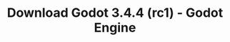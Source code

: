 ---
# Generated by /tools/generators/src/download_archive_generator !!! do not edit by hand !!!
title: 'Download Godot 3.4.4 (rc1) - Godot Engine'
type: 'download/archive'
name: '3.4.4'
flavor: 'rc1'
release_date: '2022-03-08T03:00:00-00:00'
release_notes: 'article/release-candidate-godot-3-4-4-rc-1/'
primaryPlatforms:
  - 'android.apk'
  - 'macos.universal'
  - 'windows.64'
  - 'linux_server.headless.64'
  - 'web'
  - 'templates'
links:
  android.apk:
    name: 'android.apk'
    title: 'Android'
    caption: 'Universal APK (ARM64 + ARMv7 + x86_64 + x86)'
    tags:
      - 'APK download'
      - 'ARM64/v7'
      - 'x86 (64 & 32 bit)'
    hosts:
      github_builds:
        regular: 'https://github.com/godotengine/godot-builds/releases/download/3.4.4-rc1/Godot_v3.4.4-rc1_android_editor.apk'
        mono: '#'
      github:
        regular: 'https://github.com/godotengine/godot/releases/download/3.4.4-rc1/Godot_v3.4.4-rc1_android_editor.apk'
        mono: '#'
  macos.universal:
    name: 'macos.universal'
    title: 'macOS'
    caption: 'Universal (x86_64 + Apple Silicon)'
    tags:
      - 'Intel/Apple Silicon'
      - '64 bit'
    hosts:
      github_builds:
        regular: 'https://github.com/godotengine/godot-builds/releases/download/3.4.4-rc1/Godot_v3.4.4-rc1_osx.universal.zip'
        mono: 'https://github.com/godotengine/godot-builds/releases/download/3.4.4-rc1/Godot_v3.4.4-rc1_mono_osx.universal.zip'
      github:
        regular: 'https://github.com/godotengine/godot/releases/download/3.4.4-rc1/Godot_v3.4.4-rc1_osx.universal.zip'
        mono: 'https://github.com/godotengine/godot/releases/download/3.4.4-rc1/Godot_v3.4.4-rc1_mono_osx.universal.zip'
  windows.64:
    name: 'windows.64'
    title: 'Windows'
    caption: 'Standard (x86_64)'
    tags:
      - '64 bit'
    hosts:
      github_builds:
        regular: 'https://github.com/godotengine/godot-builds/releases/download/3.4.4-rc1/Godot_v3.4.4-rc1_win64.exe.zip'
        mono: 'https://github.com/godotengine/godot-builds/releases/download/3.4.4-rc1/Godot_v3.4.4-rc1_mono_win64.zip'
      github:
        regular: 'https://github.com/godotengine/godot/releases/download/3.4.4-rc1/Godot_v3.4.4-rc1_win64.exe.zip'
        mono: 'https://github.com/godotengine/godot/releases/download/3.4.4-rc1/Godot_v3.4.4-rc1_mono_win64.zip'
  linux_server.headless.64:
    name: 'linux_server.headless.64'
    title: 'Linux Server'
    caption: 'Headless (x86_64)'
    tags:
      - '64 bit'
      - 'Headless'
    hosts:
      github_builds:
        regular: 'https://github.com/godotengine/godot-builds/releases/download/3.4.4-rc1/Godot_v3.4.4-rc1_linux_headless.64.zip'
        mono: 'https://github.com/godotengine/godot-builds/releases/download/3.4.4-rc1/Godot_v3.4.4-rc1_mono_linux_headless_64.zip'
      github:
        regular: 'https://github.com/godotengine/godot/releases/download/3.4.4-rc1/Godot_v3.4.4-rc1_linux_headless.64.zip'
        mono: 'https://github.com/godotengine/godot/releases/download/3.4.4-rc1/Godot_v3.4.4-rc1_mono_linux_headless_64.zip'
  web:
    name: 'web'
    title: 'Web editor'
    caption: ''
    tags:
      - 'Self-hosted'
      - 'Cross-platform'
    hosts:
      github_builds:
        regular: 'https://github.com/godotengine/godot-builds/releases/download/3.4.4-rc1/Godot_v3.4.4-rc1_web_editor.zip'
        mono: '#'
      github:
        regular: 'https://github.com/godotengine/godot/releases/download/3.4.4-rc1/Godot_v3.4.4-rc1_web_editor.zip'
        mono: '#'
  linux.64:
    name: 'linux.64'
    title: 'Linux'
    caption: 'Standard (x86_64)'
    tags:
      - '64 bit'
    hosts:
      github_builds:
        regular: 'https://github.com/godotengine/godot-builds/releases/download/3.4.4-rc1/Godot_v3.4.4-rc1_x11.64.zip'
        mono: 'https://github.com/godotengine/godot-builds/releases/download/3.4.4-rc1/Godot_v3.4.4-rc1_mono_x11_64.zip'
      github:
        regular: 'https://github.com/godotengine/godot/releases/download/3.4.4-rc1/Godot_v3.4.4-rc1_x11.64.zip'
        mono: 'https://github.com/godotengine/godot/releases/download/3.4.4-rc1/Godot_v3.4.4-rc1_mono_x11_64.zip'
  linux.32:
    name: 'linux.32'
    title: 'Linux'
    caption: 'Standard (x86)'
    tags:
      - '32 bit'
    hosts:
      github_builds:
        regular: 'https://github.com/godotengine/godot-builds/releases/download/3.4.4-rc1/Godot_v3.4.4-rc1_x11.32.zip'
        mono: 'https://github.com/godotengine/godot-builds/releases/download/3.4.4-rc1/Godot_v3.4.4-rc1_mono_x11_32.zip'
      github:
        regular: 'https://github.com/godotengine/godot/releases/download/3.4.4-rc1/Godot_v3.4.4-rc1_x11.32.zip'
        mono: 'https://github.com/godotengine/godot/releases/download/3.4.4-rc1/Godot_v3.4.4-rc1_mono_x11_32.zip'
  windows.32:
    name: 'windows.32'
    title: 'Windows'
    caption: 'Standard (x86)'
    tags:
      - '32 bit'
    hosts:
      github_builds:
        regular: 'https://github.com/godotengine/godot-builds/releases/download/3.4.4-rc1/Godot_v3.4.4-rc1_win32.exe.zip'
        mono: 'https://github.com/godotengine/godot-builds/releases/download/3.4.4-rc1/Godot_v3.4.4-rc1_mono_win32.zip'
      github:
        regular: 'https://github.com/godotengine/godot/releases/download/3.4.4-rc1/Godot_v3.4.4-rc1_win32.exe.zip'
        mono: 'https://github.com/godotengine/godot/releases/download/3.4.4-rc1/Godot_v3.4.4-rc1_mono_win32.zip'
  linux_server.64:
    name: 'linux_server.64'
    title: 'Linux Server'
    caption: 'Standard (x86_64)'
    tags:
      - '64 bit'
    hosts:
      github_builds:
        regular: 'https://github.com/godotengine/godot-builds/releases/download/3.4.4-rc1/Godot_v3.4.4-rc1_linux_server.64.zip'
        mono: 'https://github.com/godotengine/godot-builds/releases/download/3.4.4-rc1/Godot_v3.4.4-rc1_mono_linux_server_64.zip'
      github:
        regular: 'https://github.com/godotengine/godot/releases/download/3.4.4-rc1/Godot_v3.4.4-rc1_linux_server.64.zip'
        mono: 'https://github.com/godotengine/godot/releases/download/3.4.4-rc1/Godot_v3.4.4-rc1_mono_linux_server_64.zip'
  aar_library:
    name: 'aar_library'
    title: 'AAR library'
    caption: ''
    tags:
      - 'Android plugins'
      - 'Java'
      - 'Kotlin'
    hosts:
      github_builds:
        regular: 'https://github.com/godotengine/godot-builds/releases/download/3.4.4-rc1/godot-lib.3.4.4.rc1.release.aar'
        mono: 'https://github.com/godotengine/godot-builds/releases/download/3.4.4-rc1/godot-lib.3.4.4.rc1.mono.release.aar'
      github:
        regular: 'https://github.com/godotengine/godot/releases/download/3.4.4-rc1/godot-lib.3.4.4.rc1.release.aar'
        mono: 'https://github.com/godotengine/godot/releases/download/3.4.4-rc1/godot-lib.3.4.4.rc1.mono.release.aar'
  templates:
    name: 'templates'
    title: 'Export templates'
    caption: ''
    tags:
      - 'Used to export your games to all supported platforms'
    hosts:
      github_builds:
        regular: 'https://github.com/godotengine/godot-builds/releases/download/3.4.4-rc1/Godot_v3.4.4-rc1_export_templates.tpz'
        mono: 'https://github.com/godotengine/godot-builds/releases/download/3.4.4-rc1/Godot_v3.4.4-rc1_mono_export_templates.tpz'
      github:
        regular: 'https://github.com/godotengine/godot/releases/download/3.4.4-rc1/Godot_v3.4.4-rc1_export_templates.tpz'
        mono: 'https://github.com/godotengine/godot/releases/download/3.4.4-rc1/Godot_v3.4.4-rc1_mono_export_templates.tpz'
---